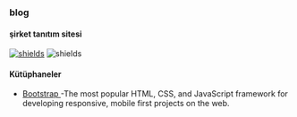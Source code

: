 ### blog

#### şirket tanıtım sitesi

[![shields](https://img.shields.io/badge/made%20with-bootstrap-blue?logo=bootstrap&style=for-the-badge&logoColor=white)](https://bootstrap.com) ![shields](https://img.shields.io/badge/License-apache-green.svg?logo=read-the-docs&style=for-the-badge&logoColor=white)

#### Kütüphaneler

* [Bootstrap ](https://github.com/twbs/bootstrap) -The most popular HTML, CSS, and JavaScript framework for developing responsive, mobile first projects on the web.
